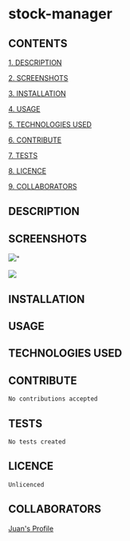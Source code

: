 # stock-manager

## CONTENTS

[1. DESCRIPTION](#DESCRIPTION)

[2. SCREENSHOTS](#SCREENSHOTS)

[3. INSTALLATION](#INSTALLATION)

[4. USAGE](#USAGE)

[5. TECHNOLOGIES USED](#TECHNOLOGIESUSED)

[6. CONTRIBUTE](#CONTRIBUTE)

[7. TESTS](#TESTS)

[8. LICENCE](#LICENCE)

[9. COLLABORATORS](#COLLABORATORS)

<a id="DESCRIPTION"></a>

## DESCRIPTION



<a id="SCREENSHOTS"></a>

## SCREENSHOTS

![](public/assets/images/Splashtest.png)"

![](public/assets/images/OnlyBlogs-Homepage.png)

<a id="INSTALLATION"></a>

## INSTALLATION

 

<a id="USAGE"></a>

## USAGE



<a id="TECHNOLOGIESUSED"></a>

## TECHNOLOGIES USED



<a id="CONTRIBUTE"></a>

## CONTRIBUTE

    No contributions accepted

<a id="TESTS"></a>

## TESTS

    No tests created

<a id="LICENCE"></a>

## LICENCE

    Unlicenced

<a id="COLLABORATORS"></a>

## COLLABORATORS

[Juan's Profile](https://github.com/juanmarquez4) <br>
